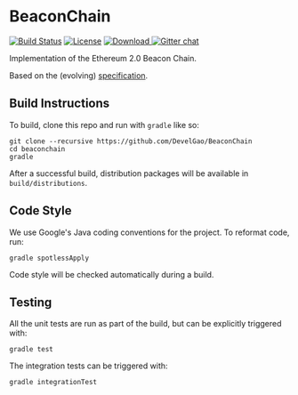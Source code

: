 # BeaconChain

 [![Build Status](https://jenkins.devgao.tech/job/Artemis/job/master/badge/icon)](https://jenkins.devgao.tech/job/Artemis/job/master/)
 [![License](https://img.shields.io/badge/License-Apache%202.0-blue.svg)](https://github.com/DevgaoEng/artemis/blob/master/LICENSE)
 [ ![Download](https://api.bintray.com/packages/develgao/devgao-repo/artemis/images/download.svg) ](https://bintray.com/develgao/devgao-repo/artemis/_latestVersion)
 [![Gitter chat](https://badges.gitter.im/devgaoEng/artemis.png)](https://gitter.im/devgaoEng/artemis)

Implementation of the Ethereum 2.0 Beacon Chain.

Based on the (evolving) [specification](https://notes.ethereum.org/SCIg8AH5SA-O4C1G1LYZHQ?view).

## Build Instructions

To build, clone this repo and run with `gradle` like so:

```
git clone --recursive https://github.com/DevelGao/BeaconChain
cd beaconchain
gradle
```

After a successful build, distribution packages will be available in `build/distributions`.

## Code Style

We use Google's Java coding conventions for the project. To reformat code, run: 

```
gradle spotlessApply
```

Code style will be checked automatically during a build.

## Testing

All the unit tests are run as part of the build, but can be explicitly triggered with:
```
gradle test
```
The integration tests can be triggered with:
```
gradle integrationTest
```
